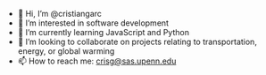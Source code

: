 - 👋 Hi, I’m @cristiangarc
- 👀 I’m interested in software development
- 🌱 I’m currently learning JavaScript and Python
- 💞️ I’m looking to collaborate on projects relating to transportation, energy, or global warming
- 📫 How to reach me: crisg@sas.upenn.edu

<!---
cristiangarc/cristiangarc is a ✨ special ✨ repository because its `README.md` (this file) appears on your GitHub profile.
You can click the Preview link to take a look at your changes.
--->

